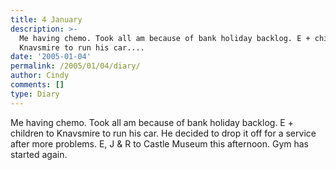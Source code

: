 ```yaml
---
title: 4 January
description: >-
  Me having chemo. Took all am because of bank holiday backlog. E + children to
  Knavsmire to run his car....
date: '2005-01-04'
permalink: /2005/01/04/diary/
author: Cindy
comments: []
type: Diary
---
```


Me having chemo. Took all am because of bank holiday backlog. E + children to Knavsmire to run his car. He decided to drop it off for a service after more problems. E, J & R to Castle Museum this afternoon. Gym has started again.
